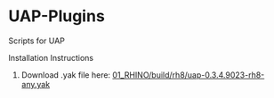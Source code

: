 # UAP-Plugins
 Scripts for UAP

Installation Instructions

1. Download .yak file here: [01_RHINO/build/rh8/uap-0.3.4.9023-rh8-any.yak](https://github.com/ccheng-design/UAP-Plugins/tree/c3adc05772cd9eee4f0a05b1cf7abd3a988902ec/01_RHINO/build/rh8)
